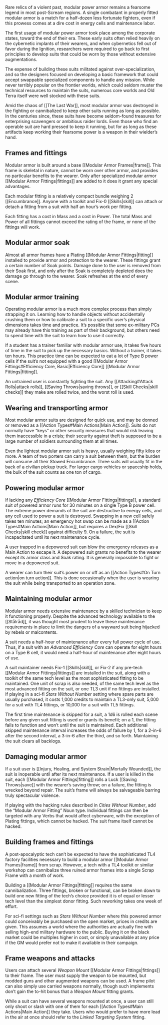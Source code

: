 Rare relics of a violent past, modular power armor remains a fearsome legend in most post-Scream regions. A single combatant in properly fitted modular armor is a match for a half-dozen less fortunate fighters, even if this prowess comes at a dire cost in energy cells and maintenance labor.

The first usage of modular power armor took place among the corporate states, toward the end of their era. These early suits often relied heavily on the cybernetic implants of their wearers, and when cybernetics fell out of favor during the Ignition, researchers were required to go back to first principles to develop suits that could be worn by those without extensive augmentations.

The expense of building these suits militated against over-specialization, and so the designers focused on developing a basic framework that could accept swappable specialized components to handle any mission. While never terribly popular on the frontier worlds, which could seldom muster the technical resources to maintain the suits, numerous core worlds and Old Terra itself were well stocked with these suits.

Amid the chaos of [[The Last War]], most modular armor was destroyed in the fighting or cannibalized to keep other suits running as long as possible. In the centuries since, these suits have become seldom-found treasures for enterprising scavengers or ambitious raider lords. Even those who find an operable suit are hard pressed to keep it running, but for as long as these artifacts keep working their fearsome power is a weapon in their wielder’s hand.
## Frames and fittings
Modular armor is built around a base [[Modular Armor Frames|frame]]. This frame is skeletal in nature, cannot be worn over other armor, and provides no particular benefits to the wearer. Only after specialized modular armor [[Modular Armor Fittings|fittings]] are added to it does it grant any special advantages.

Each modular fitting is a relatively compact bundle weighing 2 [[Encumbrance]]. Anyone with a toolkit and Fix-0 [[Skills|skill]] can attach or detach a fitting from a suit with half an hour’s work per fitting.

Each fitting has a cost in Mass and a cost in Power. The total Mass and Power of all fittings cannot exceed the rating of the frame, or none of the fittings will work.
## Modular armor soak
Almost all armor frames have a Plating [[Modular Armor Fittings|fitting]] installed to provide armor and protection to the wearer. These fittings grant a certain number of Soak points. Damage done to the user is removed from their Soak first, and only after the Soak is completely depleted does the damage go through to the wearer. Soak refreshes at the end of every scene.
## Modular armor training
Operating modular armor is a much more complex process than simply strapping it on. Learning how to handle objects without accidentally crushing them or how to calibrate a suit to a specific user’s physical dimensions takes time and practice. It’s possible that some ex-military PCs may already have this training as part of their background, but others need to spend time with the suit to learn how to use it correctly.

If a student has a trainer familiar with modular armor use, it takes five hours of time in the suit to pick up the necessary basics. Without a trainer, it takes ten hours. This practice time can be expected to eat a lot of Type B power cells if the suit’s not equipped with a good [[Modular Armor Fittings#Efficiency Core, Basic|Efficiency Core]] [[Modular Armor Fittings|fitting]].

An untrained user is constantly fighting the suit. Any [[Attacking#Attack Rolls|attack rolls]], [[Saving Throws|saving throws]], or [[Skill Checks|skill checks]] they make are rolled twice, and the worst roll is used.
## Wearing and transporting armor
Most modular armor suits are designed for quick use, and may be donned or removed as a [[Action Types#Main Actions|Main Action]]. Suits do not normally have “keys” or other security measures that would risk leaving them inaccessible in a crisis; their security against theft is supposed to be a large number of soldiers surrounding them at all times.

Even the lightest modular armor suit is heavy, usually weighing fifty kilos or more. A team of two porters can carry a suit between them, but the burden will consume all their Stowed Encumbrance. Three suits will usually fit in the back of a civilian pickup truck. For larger cargo vehicles or spaceship holds, the bulk of the suit counts as one ton of cargo.
## Powering modular armor
If lacking any *Efficiency Core* [[Modular Armor Fittings|fittings]], a standard suit of powered armor runs for 30 minutes on a single Type B power cell. The extreme power demands of the suit are destructive to energy cells, and any cell used to power a suit is destroyed. Swapping in a new cell safely takes ten minutes; an emergency hot swap can be made as a [[Action Types#Main Actions|Main Action]], but requires a Dex/Fix [[Skill Checks|skill check]] against difficulty 9. On a failure, the suit is incapacitated until its next maintenance cycle.

A user trapped in a depowered suit can blow the emergency releases as a Main Action to escape it. A depowered suit grants no benefits to the wearer except its armor class and Soak rating. It is generally impossible to fight or move in a depowered suit.

A wearer can turn their suit’s power on or off as an [[Action Types#On Turn action|on turn action]]. This is done occasionally when the user is wearing the suit while being transported to an operation zone.
## Maintaining modular armor
Modular armor needs extensive maintenance by a skilled technician to keep it functioning properly. Despite the advanced technology available to the [[Stålråd]], it was thought most prudent to leave these maintenance requirements in place to limit the dangers of a wayward suit being hijacked by rebels or malcontents.

A suit needs a half-hour of maintenance after every full power cycle of use. Thus, if a suit with an *Advanced Efficiency Core* can operate for eight hours on a Type B cell, it would need a half-hour of maintenance after eight hours of use.

A suit maintainer needs Fix-1 [[Skills|skill]], or Fix-2 if any pre-tech [[Modular Armor Fittings|fittings]] are installed in the suit, along with a toolkit of the same tech level as the most sophisticated fitting to be maintained. One unit of scrap is also needed, of the same tech level as the most advanced fitting on the suit, or one TL3 unit if no fittings are installed. If playing in a sci-fi *Stars Without Number* setting where spare parts are usually purchased, it costs 1,000 credits to maintain a TL3-only suit, 5,000 for a suit with TL4 fittings, or 10,000 for a suit with TL5 fittings.

The first time maintenance is skipped for a suit, a 1d6 is rolled each scene before any given suit fitting is used or grants its benefit; on a 1, the fitting fails to function and won’t until the suit is maintained. Each additional skipped maintenance interval increases the odds of failure by 1, for a 2-in-6 after the second interval, a 3-in-6 after the third, and so forth. Maintaining the suit clears all backlogs.
## Damaging modular armor
If a suit user is [[Injury, Healing, and System Strain|Mortally Wounded]], the suit is inoperable until after its next maintenance. If a user is killed in the suit, each [[Modular Armor Fittings|fitting]] rolls a Luck [[Saving Throws|save]] with the wearer’s saving throw; on a failure, the fitting is wrecked beyond repair. The suit’s frame will always be salvageable barring truly spectacular violence.

If playing with the hacking rules described in *Cities Without Number*, add the “Modular Armor Fitting” Noun type. Individual fittings can then be targeted with any Verbs that would affect cyberware, with the exception of Plating fittings, which cannot be hacked. The suit frame itself cannot be hacked.
## Building frames and fittings
A post-apocalyptic tech can’t be expected to have the sophisticated TL4 factory facilities necessary to build a modular armor [[Modular Armor Frames|frame]] from scrap. However, a tech with a TL4 toolkit or similar workshop can cannibalize three ruined armor frames into a single Scrap Frame with a month of work.

Building a [[Modular Armor Fittings|fitting]] requires the same cannibalization. Three fittings, broken or functional, can be broken down to build one new fitting of the tech’s choice provided it is of equal or lesser tech level than the simplest donor fitting. Such reworking takes one week of effort.

For sci-fi settings such as *Stars Without Number* where this powered armor could conceivably be purchased on the open market, prices in credits are given. This assumes a world where the authorities are actually fine with selling high-end military hardware to the public. Buying it on the black market could be multiples higher in cost, or simply unavailable at any price if the GM would prefer not to make it available in their campaign.
## Frame weapons and attacks
Users can attach several *Weapon Mount* [[Modular Armor Fittings|fittings]] to their frame. The user must supply the weapon to be mounted, but modded guns and other augmented weapons can be used. A frame pilot can also simply use carried weapons normally, though such implements don’t gain the to-hit bonus that a *Weapon Mount* fitting grants.

While a suit can have several weapons mounted at once, a user can still only shoot or slash with one of them for each [[Action Types#Main Actions|Main Action]] they take. Users who would prefer to have more lead in the air at once should refer to the *Linked Targeting System* fitting.
